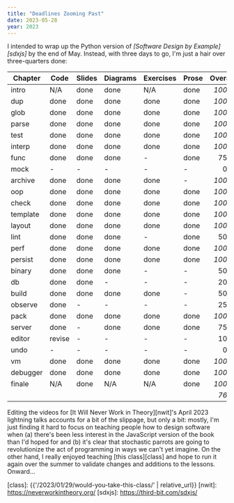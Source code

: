 ```yaml
---
title: "Deadlines Zooming Past"
date: 2023-05-28
year: 2023
---
```


I intended to wrap up the Python version of *[Software Design by Example][sdxjs]*
by the end of May.
Instead,
with three days to go,
I'm just a hair over three-quarters done:

| Chapter   | Code   | Slides | Diagrams | Exercises | Prose  | Overall |
| --------- | ------ | ------ | -------- | --------- | ------ | -----: |
| intro     | N/A    | done   | done     | N/A       | done   | *100%* |
| dup       | done   | done   | done     | done      | done   | *100%* |
| glob      | done   | done   | done     | done      | done   | *100%* |
| parse     | done   | done   | done     | done      | done   | *100%* |
| test      | done   | done   | done     | done      | done   | *100%* |
| interp    | done   | done   | done     | done      | done   | *100%* |
| func      | done   | done   | done     | -         | done   |  75%   |
| mock      | -      | -      | -        | -         | -      |   0%   |
| archive   | done   | done   | done     | done      | -      | *100%* |
| oop       | done   | done   | done     | done      | done   | *100%* |
| check     | done   | done   | done     | done      | done   | *100%* |
| template  | done   | done   | done     | done      | done   | *100%* |
| layout    | done   | done   | done     | done      | done   | *100%* |
| lint      | done   | done   | done     | -         | done   |  50%   |
| perf      | done   | done   | done     | done      | done   | *100%* |
| persist   | done   | done   | done     | done      | done   | *100%* |
| binary    | done   | done   | done     | -         | -      |  50%   |
| db        | done   | done   | -        | -         | -      |  20%   |
| build     | done   | done   | done     | done      | -      |  50%   |
| observe   | done   | -      | -        | -         | -      |  25%   |
| pack      | done   | done   | done     | done      | done   | *100%* |
| server    | done   | -      | done     | done      | done   |  75%   |
| editor    | revise | -      | -        | -         | -      |  10%   |
| undo      | -      | -      | -        | -         | -      |   0%   |
| vm        | done   | done   | done     | done      | done   | *100%* |
| debugger  | done   | done   | done     | done      | done   | *100%* |
| finale    | N/A    | done   | N/A      | N/A       | done   | *100%* |
|           |        |        |          |           |        | *76%*  |

Editing the videos for [It Will Never Work in Theory][nwit]'s April 2023 lightning talks
accounts for a bit of the slippage,
but only a bit:
mostly,
I'm just finding it hard to focus on teaching people how to design software
when (a) there's been less interest in the JavaScript version of the book than I'd hoped for
and (b) it's clear that stochastic parrots are going to revolutionize the act of programming
in ways we can't yet imagine.
On the other hand,
I really enjoyed teaching [this class][class]
and hope to run it again over the summer
to validate changes and additions to the lessons.
Onward…

[class]: {{'/2023/01/29/would-you-take-this-class/' | relative_url}}
[nwit]: https://neverworkintheory.org/
[sdxjs]: https://third-bit.com/sdxjs/
